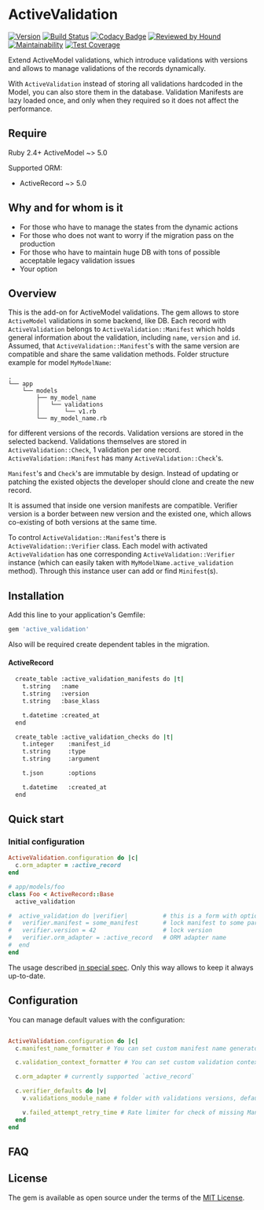 # ActiveValidation

[![Version               ][rubygems_badge]][rubygems]
[![Build Status          ][travisci_badge]][travisci]
[![Codacy Badge          ][codacy_badge]][codacy]
[![Reviewed by Hound     ][hound_badge]][hound]
[![Maintainability       ][codeclimate_badge]][codeclimate]
[![Test Coverage		 ][codeclimate_coverage_badge]][codeclimate_coveradge]

Extend ActiveModel validations, which introduce validations with versions and
allows to manage validations of the records dynamically.

With `ActiveValidation` instead of storing all validations hardcoded
in the Model, you can also store them in the database. Validation Manifests
are lazy loaded once, and only when they required so it does not
affect the performance.

## Require

Ruby 2.4+
ActiveModel ~> 5.0

Supported ORM:

* ActiveRecord ~> 5.0

## Why and for whom is it

  * For those who have to manage the states from the dynamic actions
  * For those who does not want to worry if the migration pass on the production
  * For those who have to maintain huge DB with tons of possible acceptable legacy validation issues
  * Your option

## Overview

This is the add-on for ActiveModel validations. The gem allows to store
`ActiveModel` validations in some backend, like DB.
Each record with `ActiveValidation` belongs to
`ActiveValidation::Manifest` which holds general information about
the validation, including `name`, `version` and `id`. Assumed, that
`ActiveValidation::Manifest`'s with the same version are compatible and share
the same validation methods. Folder structure example for model `MyModelName`:

```
.
└── app
    └── models
        ├── my_model_name
        │   └── validations
        │       └── v1.rb
        └── my_model_name.rb
```

 for different versions of the records.
Validation versions are stored in the selected backend.
Validations themselves are stored in `ActiveValidation::Check`, 1 validation
per one record. `ActiveValidation::Manifest` has many `ActiveValidation::Check`'s.

`Manifest`'s and `Check`'s are immutable by design. Instead of updating or
patching the existed objects the developer should clone and create the new
record.

It is assumed that inside one version manifests are compatible. Verifier version
is a border between new version and the existed one, which allows co-existing of
both versions at the same time.

To control `ActiveValidation::Manifest`'s there is `ActiveValidation::Verifier`
class. Each model with activated `ActiveValidation` has one corresponding
`ActiveValidation::Verifier` instance (which can easily taken with
`MyModelName.active_validation` method). Through this instance user can add or find
`Minifest`(s).


## Installation
Add this line to your application's Gemfile:

```ruby
gem 'active_validation'
```

Also will be required create dependent tables in the migration.

#### ActiveRecord

```bash
  create_table :active_validation_manifests do |t|
	t.string   :name
	t.string   :version
	t.string   :base_klass

	t.datetime :created_at
  end

  create_table :active_validation_checks do |t|
	t.integer    :manifest_id
	t.string     :type
	t.string     :argument

	t.json       :options

	t.datetime   :created_at
  end
```

## Quick start


### Initial configuration

```ruby
ActiveValidation.configuration do |c|
  c.orm_adapter = :active_record
end

# app/models/foo
class Foo < ActiveRecord::Base
  active_validation

#  active_validation do |verifier|          # this is a form with optional block
# 	verifier.manifest = some_manifest       # lock manifest to some particular existed manifest
# 	verifier.version = 42 			        # lock version
# 	verifier.orm_adapter = :active_record	# ORM adapter name
#  end
end
```

The usage described [in special spec][readme-spec]. Only this way allows to keep it always up-to-date.

## Configuration

You can manage default values with the configuration:

```ruby

ActiveValidation.configuration do |c|
  c.manifest_name_formatter # You can set custom manifest name generator, see lib/active_validation/formatters/manifest_name_formatter.rb

  c.validation_context_formatter # You can set custom validation context generator, see lib/active_validation/formatters/validation_context_formatter.rb

  c.orm_adapter # currently supported `active_record`

  c.verifier_defaults do |v|
    v.validations_module_name # folder with validations versions, default: "Validations"

	v.failed_attempt_retry_time # Rate limiter for check of missing Manifest, default: `1 day`
  end
end
```

## FAQ


## License
The gem is available as open source under the terms of the
[MIT License][mit-licence-link].

[rubygems_badge]: http://img.shields.io/gem/v/activevalidation.svg
[rubygems]: https://rubygems.org/gems/activevalidation
[travisci_badge]: https://travis-ci.org/kvokka/activevalidation.svg?branch=master
[travisci]: https://travis-ci.org/kvokka/activevalidation
[codacy_badge]: https://api.codacy.com/project/badge/Grade/687bcb63afb74686b3acdd0b8cbaf2cf
[codacy]: https://www.codacy.com/manual/kvokka/activevalidation?utm_source=github.com&amp;utm_medium=referral&amp;utm_content=kvokka/activevalidation&amp;utm_campaign=Badge_Grade
[hound_badge]: https://img.shields.io/badge/Reviewed_by-Hound-8E64B0.svg
[hound]: https://houndci.com
[codeclimate_badge]: https://api.codeclimate.com/v1/badges/53dc9ce7ec0b94570044/maintainability
[codeclimate]: https://codeclimate.com/github/kvokka/activevalidation/maintainability
[codeclimate_coverage_badge]: https://api.codeclimate.com/v1/badges/a99a88d28ad37a79dbf6/test_coverage
[codeclimate_coveradge]: https://codeclimate.com/github/codeclimate/codeclimate/test_coverage

[readme-spec]: https://github.com/kvokka/activevalidation/blob/master/spec/active_validation/orm_plugins/active_record_plugin/readme_spec.rb

[mit-licence-link]: http://opensource.org/licenses/MIT
